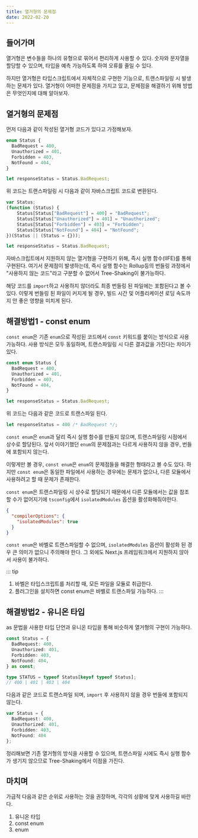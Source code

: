 ```yaml
---
title: 열거형의 문제점
date: 2022-02-20
---
```


## 들어가며

열거형은 변수들을 하나의 유형으로 묶어서 편리하게 사용할 수 있다.
숫자와 문자열을 할당할 수 있으며, 타입을 예측 가능하도록 하여 오류를 줄일 수 있다.

하지만 열거형은 타입스크립트에서 자체적으로 구현한 기능으로, 트랜스파일링 시 발생하는 문제가 있다.
열거형이 어떠한 문제점을 가지고 있고, 문제점을 해결하기 위해 방법은 무엇인지에 대해 알아보자.

## 열거형의 문제점

먼저 다음과 같이 작성된 열거형 코드가 있다고 가정해보자.

```typescript
enum Status {
  BadRequest = 400,
  Unauthorized = 401,
  Forbidden = 403,
  NotFound = 404,
}

let responseStatus = Status.BadRequest;
```

위 코드는 트랜스파일링 시 다음과 같이 자바스크립트 코드로 변환된다.

```typescript
var Status;
(function (Status) {
    Status[Status["BadRequest"] = 400] = "BadRequest";
    Status[Status["Unauthorized"] = 401] = "Unauthorized";
    Status[Status["Forbidden"] = 403] = "Forbidden";
    Status[Status["NotFound"] = 404] = "NotFound";
})(Status || (Status = {}));

let responseStatus = Status.BadRequest;
```

자바스크립트에서 지원하지 않는 열거형을 구현하기 위해, 즉시 실행 함수(IIFE)를 통해 구현된다.
여기서 문제점이 발생하는데, 즉시 실행 함수는 Rollup등의 번들링 과정에서 "사용하지 않는 코드"라고 구분할 수 없어서 Tree-Shaking이 불가능하다.

해당 코드를 `import`하고 사용하지 않더라도 최종 번들링 된 파일에는 포함된다고 볼 수 있다.
이렇게 번들링 된 파일이 커지게 될 경우, 빌드 시간 및 어플리케이션 로딩 속도까지 안 좋은 영향을 미치게 된다.

## 해결방법1 - const enum

`const enum`은 기존 `enum`으로 작성된 코드에서 `const` 키워드를 붙이는 방식으로 사용 가능하다.
사용 방식은 모두 동일하며, 트랜스파일링 시 다른 결과값을 가진다는 차이가 있다.

```typescript
const enum Status {
  BadRequest = 400,
  Unauthorized = 401,
  Forbidden = 403,
  NotFound = 404,
}

let responseStatus = Status.BadRequest;
```

위 코드는 다음과 같은 코드로 트랜스파일 된다.

```typescript
let responseStatus = 400 /* BadRequest */;
```

`const enum`은 `enum`과 달리 즉시 실행 함수를 만들지 않으며, 트랜스파일링 시점에서 상수로 할당된다.
앞서 이야기했던 `enum`의 문제점과는 다르게 사용하지 않을 경우, 번들에 포함되지 않는다.

이렇게만 볼 경우, `const enum`은 `enum`의 문제점들을 해결한 형태라고 볼 수도 있다.
하지만 `const enum`은 동일한 파일에서 사용하는 경우에는 문제가 없으나, 다른 모듈에서 사용하려고 할 때 문제가 존재한다.

`const enum`은 트랜스파일링 시 상수로 할당되기 때문에서 다른 모듈에서는 값을 참조할 수가 없어지기에 `tsconfig`에서 `isolatedModules` 옵션을 활성화해줘야한다.

```json
{
  "compilerOptions": {
    "isolatedModules": true
  }
}
```

`const enum`은 바벨로 트랜스파일할 수 없으며, `isolatedModules` 옵션이 활성화 된 경우 큰 의미가 없으니 주의해야 한다.
그 외에도 Next.js 프레임워크에서 지원하지 않아서 사용이 불가하다.

::: tip
1. 바벨은 타입스크립트를 처리할 때, 모든 파일을 모듈로 취급한다.
2. 플러그인을 설치하면 const enum은 바벨로 트랜스파일 가능하다.
:::

## 해결방법2 - 유니온 타입

as 문법을 사용한 타입 단언과 유니온 타입을 통해 비슷하게 열거형의 구현이 가능하다.

```typescript
const Status = {
  BadRequest: 400,
  Unauthorized: 401,
  Forbidden: 403,
  NotFound: 404,
} as const;

type STATUS = typeof Status[keyof typeof Status];
// 400 | 401 | 403 | 404
```

다음과 같은 코드로 트랜스파일 되며, `import` 후 사용하지 않을 경우 번들에 포함되지 않는다.

```typescript
var Status = {
  BadRequest: 400,
  Unauthorized: 401,
  Forbidden: 403,
  NotFound: 404
};
```

정리해보면 기존 열거형의 방식을 사용할 수 있으며, 트랜스파일 시에도 즉시 실행 함수가 생기지 않으므로 Tree-Shaking에서 이점을 가진다.

## 마치며

가급적 다음과 같은 순위로 사용하는 것을 권장하며, 각각의 상황에 맞게 사용하길 바란다.

1. 유니온 타입
2. const enum
3. enum